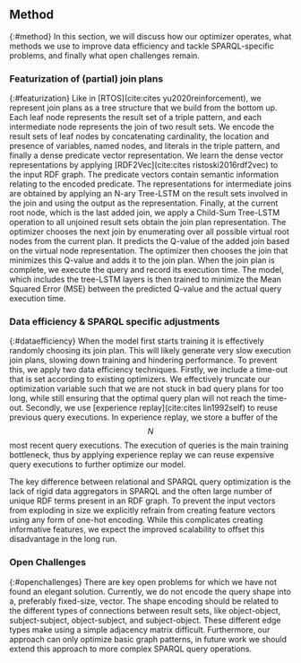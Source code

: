 ## Method
{:#method}
In this section, we will discuss how our optimizer operates, what methods we use to improve data efficiency and tackle SPARQL-specific problems, and finally what open challenges remain.

### Featurization of (partial) join plans
{:#featurization} 
Like in [RTOS](cite:cites yu2020reinforcement), we represent join plans as a tree structure that we build from the bottom up. Each leaf node represents the result set of a triple pattern, and each intermediate node represents the join of two result sets. We encode the result sets of leaf nodes by concatenating cardinality, the location and presence of variables, named nodes, and literals in the triple pattern, and finally a dense predicate vector representation. We learn the dense vector representations by applying [RDF2Vec](cite:cites ristoski2016rdf2vec) to the input RDF graph. The predicate vectors contain semantic information relating to the encoded predicate. The representations for intermediate joins are obtained by applying an N-ary Tree-LSTM on the result sets involved in the join and using the output as the representation. Finally, at the current root node, which is the last added join, we apply a Child-Sum Tree-LSTM operation to all unjoined result sets obtain the join plan representation.
The optimizer chooses the next join by enumerating over all possible virtual root nodes from the current plan. It predicts the Q-value of the added join based on the virtual node representation. The optimizer then chooses the join that minimizes this Q-value and adds it to the join plan. When the join plan is complete, we execute the query and record its execution time. The model, which includes the tree-LSTM layers is then trained to minimize the Mean Squared Error (MSE) between the predicted Q-value and the actual query execution time.

### Data efficiency & SPARQL specific adjustments
{:#dataefficiency}
When the model first starts training it is effectively randomly choosing its join plan. This will likely generate very slow execution join plans, slowing down training and hindering performance. To prevent this, we apply two data efficiency techniques. Firstly, we include a time-out that is set according to existing optimizers. We effectively truncate our optimization variable such that we are not stuck in bad query plans for too long, while still ensuring that the optimal query plan will not reach the time-out. Secondly, we use [experience replay](cite:cites lin1992self) to reuse previous query executions. In experience replay, we store a buffer of the $$N$$ most recent query executions. The execution of queries is the main training bottleneck, thus by applying experience replay we can reuse expensive query executions to further optimize our model. 

The key difference between relational and SPARQL query optimization is the lack of rigid data aggregators in SPARQL and the often large number of unique RDF terms present in an RDF graph. To prevent the input vectors from exploding in size we explicitly refrain from creating feature vectors using any form of one-hot encoding. While this complicates creating informative features, we expect the improved scalability to offset this disadvantage in the long run.

### Open Challenges
{:#openchallenges}
There are key open problems for which we have not found an elegant solution. Currently, we do not encode the query shape into a, preferably fixed-size, vector. The shape encoding should be related to the different types of connections between result sets, like object-object, subject-subject, object-subject, and subject-object. These different edge types make using a simple adjacency matrix difficult. Furthermore, our approach can only optimize basic graph patterns, in future work we should extend this approach to more complex SPARQL query operations.
